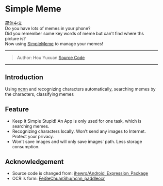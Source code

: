 # Simple Meme
[简体中文](./README-zh_CN.md)  
Do you have lots of memes in your phone?  
Did you remember some key words of meme but can't find where ths picture is?  
Now using [SimpleMeme](https://github.com/IronSublimate/SimpleMeme) to manage your memes!

---
> Author: Hou Yuxuan
> [Source Code](https://github.com/IronSublimate/SimpleMeme)
---
## Introduction
Using [ncnn](https://github.com/Tencent/ncnn) and recognizing characters automatically, searching memes by the characters, classifying memes

## Feature
+ Keep It Simple Stupid! An App is only used for one task, which is searching memes.
+ Recognizing characters locally. Won't send any images to Internet. Protect your privacy.
+ Won't save images and will only save images' path. Less storage consumption.

## Acknowledgement
+ Source code is changed from: [ihewro/Android_Expression_Package](https://github.com/ihewro/Android_Expression_Package)
+ OCR is form: [FeiGeChuanShu/ncnn_paddleocr](https://github.com/FeiGeChuanShu/ncnn_paddleocr)
